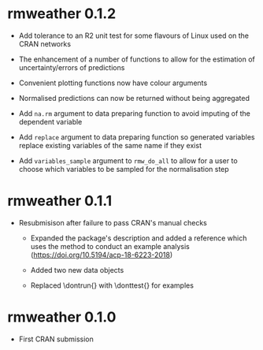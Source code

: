 # rmweather 0.1.2

  - Add tolerance to an R2 unit test for some flavours of Linux used on the CRAN networks

  - The enhancement of a number of functions to allow for the estimation of uncertainty/errors of predictions
  
  - Convenient plotting functions now have colour arguments
  
  - Normalised predictions can now be returned without being aggregated
  
  - Add `na.rm` argument to data preparing function to avoid imputing of the dependent variable
  
  - Add `replace` argument to data preparing function so generated variables replace existing variables of the same name if they exist
  
  - Add `variables_sample` argument to `rmw_do_all` to allow for a user to choose which variables to be sampled for the normalisation step

# rmweather 0.1.1

  - Resubmisison after failure to pass CRAN's manual checks 
  
    - Expanded the package's description and added a reference which uses the method to conduct an example analysis (https://doi.org/10.5194/acp-18-6223-2018)
    
    - Added two new data objects
  
    - Replaced \dontrun{} with \donttest{} for examples 

# rmweather 0.1.0

  - First CRAN submission
